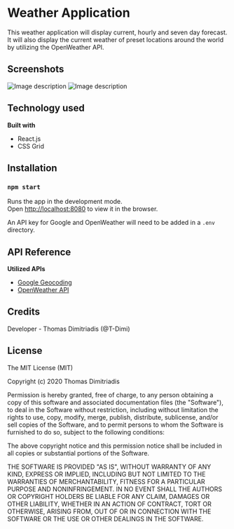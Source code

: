 # Weather Application

This weather application will display current, hourly and seven day forecast. It will also display the current weather of preset locations around the world by utilizing the OpenWeather API.

## Screenshots

![Image description](public/WeatherApp.png)
![Image description](public/WeatherApp2.png)

## Technology used

**Built with**

- React.js
- CSS Grid

## Installation

### `npm start`

Runs the app in the development mode.<br />
Open [http://localhost:8080](http://localhost:8080) to view it in the browser.

An API key for Google and OpenWeather will need to be added in a `.env` directory.

## API Reference

**Utilized APIs**

- [Google Geocoding](https://developers.google.com/maps/documentation/geocoding/start)
- [OpenWeather API](https://openweathermap.org/api)

## Credits

Developer - Thomas Dimitriadis (@T-Dimi)

## License

The MIT License (MIT)

Copyright (c) 2020 Thomas Dimitriadis

Permission is hereby granted, free of charge, to any person obtaining a copy of this software and associated documentation files (the "Software"), to deal in the Software without restriction, including without limitation the rights to use, copy, modify, merge, publish, distribute, sublicense, and/or sell copies of the Software, and to permit persons to whom the Software is furnished to do so, subject to the following conditions:

The above copyright notice and this permission notice shall be included in all copies or substantial portions of the Software.

THE SOFTWARE IS PROVIDED "AS IS", WITHOUT WARRANTY OF ANY KIND, EXPRESS OR IMPLIED, INCLUDING BUT NOT LIMITED TO THE WARRANTIES OF MERCHANTABILITY, FITNESS FOR A PARTICULAR PURPOSE AND NONINFRINGEMENT. IN NO EVENT SHALL THE AUTHORS OR COPYRIGHT HOLDERS BE LIABLE FOR ANY CLAIM, DAMAGES OR OTHER LIABILITY, WHETHER IN AN ACTION OF CONTRACT, TORT OR OTHERWISE, ARISING FROM, OUT OF OR IN CONNECTION WITH THE SOFTWARE OR THE USE OR OTHER DEALINGS IN THE SOFTWARE.
